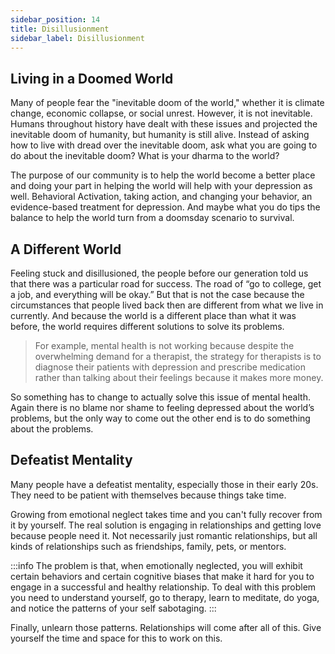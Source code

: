 ```yaml
---
sidebar_position: 14
title: Disillusionment
sidebar_label: Disillusionment
---
```


## Living in a Doomed World
Many of people fear the "inevitable doom of the world," whether it is climate change, economic collapse, or social unrest. However, it is not inevitable. Humans throughout history have dealt with these issues and projected the inevitable doom of humanity, but humanity is still alive. Instead of asking how to live with dread over the inevitable doom, ask what you are going to do about the inevitable doom? What is your dharma to the world?

The purpose of our community is to help the world become a better place and doing your part in helping the world will help with your depression as well. Behavioral Activation, taking action, and changing your behavior, an evidence-based treatment for depression. And maybe what you do tips the balance to help the world turn from a doomsday scenario to survival.

## A Different World
Feeling stuck and disillusioned, the people before our generation told us that there was a particular road for success. The road of “go to college, get a job, and everything will be okay.” But that is not the case because the circumstances that people lived back then are different from what we live in currently. And because the world is a different place than what it was before, the world requires different solutions to solve its problems.

> For example, mental health is not working because despite the overwhelming demand for a therapist, the strategy for therapists is to diagnose their patients with depression and prescribe medication rather than talking about their feelings because it makes more money.

So something has to change to actually solve this issue of mental health. Again there is no blame nor shame to feeling depressed about the world’s problems, but the only way to come out the other end is to do something about the problems.

## Defeatist Mentality
Many people have a defeatist mentality, especially those in their early 20s. They need to be patient with themselves because things take time.

Growing from emotional neglect takes time and you can't fully recover from it by yourself. The real solution is engaging in relationships and getting love because people need it. Not necessarily just romantic relationships, but all kinds of relationships such as friendships, family, pets, or mentors.

:::info
The problem is that, when emotionally neglected, you will exhibit certain behaviors and certain cognitive biases that make it hard for you to engage in a successful and healthy relationship. To deal with this problem you need to understand yourself, go to therapy, learn to meditate, do yoga, and notice the patterns of your self sabotaging.
:::

Finally, unlearn those patterns. Relationships will come after all of this. Give yourself the time and space for this to work on this.